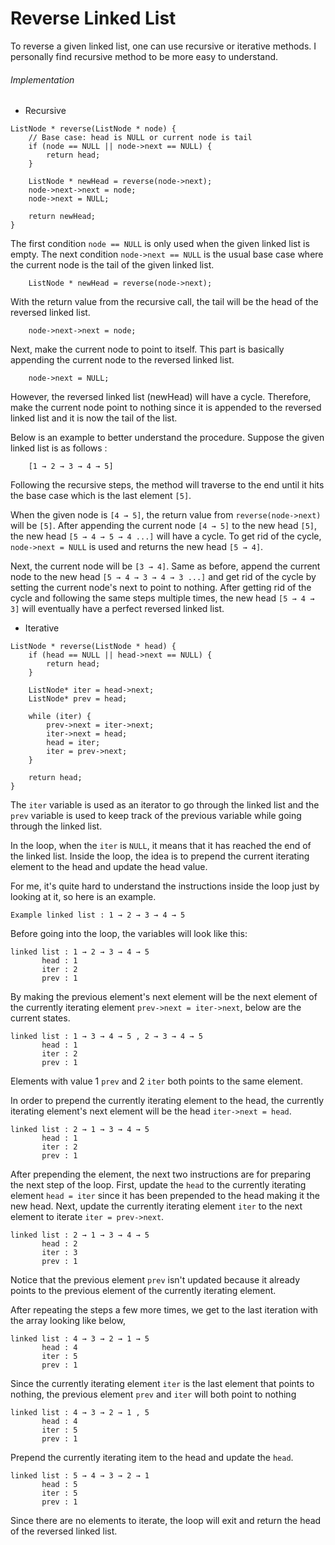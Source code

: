 # Reverse Linked List
To reverse a given linked list, one can use recursive or iterative methods. I personally find recursive method to be more easy to understand.

###### Implementation
- Recursive
```
ListNode * reverse(ListNode * node) {
	// Base case: head is NULL or current node is tail
	if (node == NULL || node->next == NULL) {
		return head;
	}
	
	ListNode * newHead = reverse(node->next);
	node->next->next = node;
	node->next = NULL;
	
	return newHead;
}
```

The first condition `node == NULL` is only used when the given linked list is empty.
The next condition `node->next == NULL` is the usual base case where the current node is the tail of the given linked list.

```
	ListNode * newHead = reverse(node->next);
```
With the return value from the recursive call, the tail will be the head of the reversed linked list.

```
	node->next->next = node;
```
Next, make the current node to point to itself.
This part is basically appending the current node to the reversed linked list.

```
	node->next = NULL;
```
However, the reversed linked list (newHead) will have a cycle.
Therefore, make the current node point to nothing since it is appended to the reversed linked list and it is now the tail of the list.

Below is an example to better understand the procedure.
Suppose the given linked list is as follows :
```
	[1 → 2 → 3 → 4 → 5]
```

Following the recursive steps, the method will traverse to the end until it hits the base case which is the last element `[5]`.

When the given node is `[4 → 5]`, the return value from `reverse(node->next)` will be `[5]`.
After appending the current node `[4 → 5]` to the new head `[5]`, the new head `[5 → 4 → 5 → 4 ...]` will have a cycle.
To get rid of the cycle, `node->next = NULL` is used and returns the new head `[5 → 4]`.

Next, the current node will be `[3 → 4]`.
Same as before, append the current node to the new head `[5 → 4 → 3 → 4 → 3 ...]` and get rid of the cycle by setting the current node's next to point to nothing.
After getting rid of the cycle and following the same steps multiple times, the new head `[5 → 4 → 3]` will eventually have a perfect reversed linked list.

- Iterative
```
ListNode * reverse(ListNode * head) {
	if (head == NULL || head->next == NULL) {
		return head;
	}
	
	ListNode* iter = head->next;
	ListNode* prev = head;
	
	while (iter) {
		prev->next = iter->next;
		iter->next = head;
		head = iter;
		iter = prev->next;
	}
	
	return head;
}
```

The `iter` variable is used as an iterator to go through the linked list and the `prev` variable is used to keep track of the previous variable while going through the linked list.

In the loop, when the `iter` is `NULL`, it means that it has reached the end of the linked list.
Inside the loop, the idea is to prepend the current iterating element to the head and update the head value.

For me, it's quite hard to understand the instructions inside the loop just by looking at it, so here is an example.
```
Example linked list : 1 → 2 → 3 → 4 → 5
```

Before going into the loop, the variables will look like this:
```
linked list : 1 → 2 → 3 → 4 → 5
       head : 1
       iter : 2
       prev : 1
```

By making the previous element's next element will be the next element of the currently iterating element `prev->next = iter->next`, below are the current states.
```
linked list : 1 → 3 → 4 → 5 , 2 → 3 → 4 → 5
       head : 1
       iter : 2
       prev : 1
```
Elements with value 1 `prev` and 2 `iter` both points to the same element.

In order to prepend the currently iterating element to the head, the currently iterating element's next element will be the head `iter->next = head`.
```
linked list : 2 → 1 → 3 → 4 → 5
       head : 1
       iter : 2
       prev : 1
```

After prepending the element, the next two instructions are for preparing the next step of the loop.
First, update the `head` to the currently iterating element `head = iter` since it has been prepended to the head making it the new head.
Next, update the currently iterating element `iter` to the next element to iterate `iter = prev->next`.
```
linked list : 2 → 1 → 3 → 4 → 5
       head : 2
       iter : 3
       prev : 1
```

Notice that the previous element `prev` isn't updated because it already points to the previous element of the currently iterating element.

After repeating the steps a few more times, we get to the last iteration with the array looking like below,
```
linked list : 4 → 3 → 2 → 1 → 5
       head : 4
       iter : 5
       prev : 1
```

Since the currently iterating element `iter` is the last element that points to nothing, the previous element `prev` and `iter` will both point to nothing
```
linked list : 4 → 3 → 2 → 1 , 5
       head : 4
       iter : 5
       prev : 1
```

Prepend the currently iterating item to the head and update the `head`.
```
linked list : 5 → 4 → 3 → 2 → 1
       head : 5
       iter : 5
       prev : 1
```

Since there are no elements to iterate, the loop will exit and return the head of the reversed linked list.
